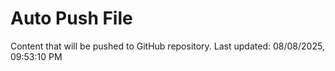 # Auto Push File

Content that will be pushed to GitHub repository.
Last updated: 08/08/2025, 09:53:10 PM